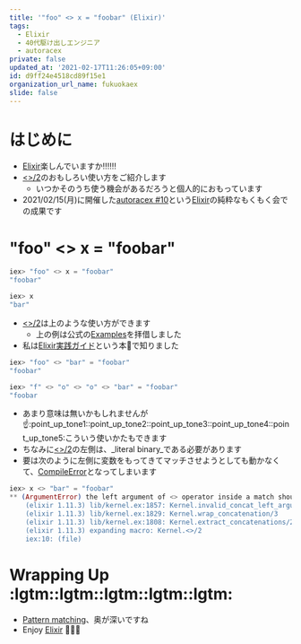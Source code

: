 ```yaml
---
title: '"foo" <> x = "foobar" (Elixir)'
tags:
  - Elixir
  - 40代駆け出しエンジニア
  - autoracex
private: false
updated_at: '2021-02-17T11:26:05+09:00'
id: d9ff24e4518cd89f15e1
organization_url_name: fukuokaex
slide: false
---
```

# はじめに
- [Elixir](https://elixir-lang.org/)楽しんでいますか:bangbang::bangbang::bangbang:
- [<>/2](https://hexdocs.pm/elixir/Kernel.html#%3C%3E/2)のおもしろい使い方をご紹介します
    - いつかそのうち使う機会があるだろうと個人的におもっています
- 2021/02/15(月)に開催した[autoracex #10](https://autoracex.connpass.com/event/203963/)という[Elixir](https://elixir-lang.org/)の純粋なもくもく会での成果です

# "foo" <> x = "foobar"

```elixir
iex> "foo" <> x = "foobar"
"foobar"

iex> x
"bar"
```

- [<>/2](https://hexdocs.pm/elixir/Kernel.html#%3C%3E/2)は上のような使い方ができます
    - 上の例は公式の[Examples](https://hexdocs.pm/elixir/Kernel.html#%3C%3E/2-examples)を拝借しました
- 私は[Elixir実践ガイド](https://book.impress.co.jp/books/1120101021)という本:book:で知りました

```elixir
iex> "foo" <> "bar" = "foobar"
"foobar"

iex> "f" <> "o" <> "o" <> "bar" = "foobar"
"foobar
```
- あまり意味は無いかもしれませんが:point_up::point_up_tone1::point_up_tone2::point_up_tone3::point_up_tone4::point_up_tone5:こういう使いかたもできます
- ちなみに[<>/2](https://hexdocs.pm/elixir/Kernel.html#%3C%3E/2)の左側は、_literal binary_である必要があります
- 要は次のように左側に変数をもってきてマッチさせようとしても動かなくて、[CompileError](https://hexdocs.pm/elixir/CompileError.html)となってしまいます

```elixir
iex> x <> "bar" = "foobar"
** (ArgumentError) the left argument of <> operator inside a match should always be a literal binary because its size can't be verified. Got: x
    (elixir 1.11.3) lib/kernel.ex:1857: Kernel.invalid_concat_left_argument_error/1
    (elixir 1.11.3) lib/kernel.ex:1829: Kernel.wrap_concatenation/3
    (elixir 1.11.3) lib/kernel.ex:1808: Kernel.extract_concatenations/2
    (elixir 1.11.3) expanding macro: Kernel.<>/2
    iex:10: (file)
```

# Wrapping Up :lgtm::lgtm::lgtm::lgtm::lgtm:
- [Pattern matching](https://elixir-lang.org/getting-started/pattern-matching.html)、奥が深いですね
- Enjoy [Elixir](https://elixir-lang.org/) :rocket::rocket::rocket: 
